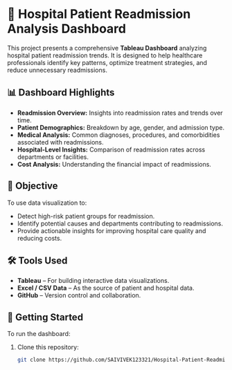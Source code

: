 # 🏥 Hospital Patient Readmission Analysis Dashboard

This project presents a comprehensive **Tableau Dashboard** analyzing hospital patient readmission trends. It is designed to help healthcare professionals identify key patterns, optimize treatment strategies, and reduce unnecessary readmissions.

## 📊 Dashboard Highlights

- **Readmission Overview:** Insights into readmission rates and trends over time.
- **Patient Demographics:** Breakdown by age, gender, and admission type.
- **Medical Analysis:** Common diagnoses, procedures, and comorbidities associated with readmissions.
- **Hospital-Level Insights:** Comparison of readmission rates across departments or facilities.
- **Cost Analysis:** Understanding the financial impact of readmissions.

## 🧠 Objective

To use data visualization to:
- Detect high-risk patient groups for readmission.
- Identify potential causes and departments contributing to readmissions.
- Provide actionable insights for improving hospital care quality and reducing costs.

## 🛠 Tools Used

- **Tableau** – For building interactive data visualizations.
- **Excel / CSV Data** – As the source of patient and hospital data.
- **GitHub** – Version control and collaboration.

## 🚀 Getting Started

To run the dashboard:
1. Clone this repository:
   ```bash
   git clone https://github.com/SAIVIVEK123321/Hospital-Patient-Readmission-Analysis-Dashboard.git
